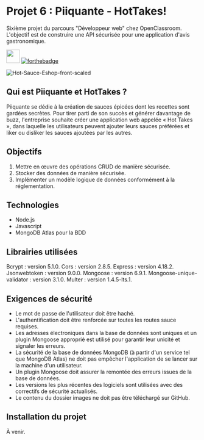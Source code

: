 # Projet 6 : Piiquante - HotTakes!

Sixième projet du parcours "Développeur web" chez OpenClassroom. L'objectif est de construire une API sécurisée pour une application d'avis gastronomique.

<img src="https://user-images.githubusercontent.com/98737248/217843411-8a7882af-1628-4fbe-bca0-dbc78b7cb737.svg" style="height:35px;"> [![forthebadge](https://forthebadge.com/images/badges/powered-by-coffee.svg)](https://forthebadge.com)

![Hot-Sauce-Eshop-front-scaled](https://user-images.githubusercontent.com/98737248/217837620-787a1ee3-6920-49b5-a971-2302df4fb647.jpg)

## Qui est Piiquante et HotTakes ?

Piiquante se dédie à la création de sauces épicées dont les recettes sont gardées secrètes. Pour tirer parti de son succès et générer davantage de buzz, l'entreprise souhaite créer une application web appelée « Hot Takes », dans laquelle les utilisateurs peuvent ajouter leurs sauces préférées et liker ou disliker les sauces ajoutées par les autres.

## Objectifs

1. Mettre en œuvre des opérations CRUD de manière sécurisée.
2. Stocker des données de manière sécurisée.
3. Implémenter un modèle logique de données conformément à la réglementation.

## Technologies

- Node.js
- Javascript
- MongoDB Atlas pour la BDD

## Librairies utilisées

Bcrypt : version 5.1.0.
Cors : version 2.8.5.
Express : version 4.18.2.
Jsonwebtoken : version 9.0.0.
Mongoose : version 6.9.1.
Mongoose-unique-validator : version 3.1.0.
Multer : version 1.4.5-lts.1.

## Exigences de sécurité

- Le mot de passe de l'utilisateur doit être haché.
- L'authentification doit être renforcée sur toutes les routes sauce requises.
- Les adresses électroniques dans la base de données sont uniques et un plugin Mongoose approprié est utilisé pour garantir leur unicité et signaler les erreurs.
- La sécurité de la base de données MongoDB (à partir d'un service tel que MongoDB Atlas) ne doit pas empêcher l'application de se lancer sur la machine d'un utilisateur.
- Un plugin Mongoose doit assurer la remontée des erreurs issues de la base de données.
- Les versions les plus récentes des logiciels sont utilisées avec des correctifs de sécurité actualisés.
- Le contenu du dossier images ne doit pas être téléchargé sur GitHub.

## Installation du projet

À venir.
